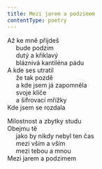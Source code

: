 ```yaml
---
title: Mezi jarem a podzimem
contentType: poetry
---
```


<section>

Až ke mně přijdeš  
     bude podzim  
     dutý a křiklavý  
     bláznivá kantiléna pádu  
A kde ses utratil  
     že tak pozdě  
     a kde jsem já zapomněla  
     svoje klíče  
     a šifrovací mřížky  
Kde jsem se rozdala

Milostnost a zbytky studu  
Obejmu tě  
     jako by nikdy nebyl ten čas  
     mezi vším a vším  
     mezi tebou a mnou  
Mezi jarem a podzimem

</section>
